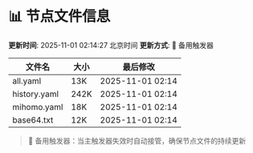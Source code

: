 # 📊 节点文件信息

**更新时间**: 2025-11-01 02:14:27 北京时间
**更新方式**: 🔄 备用触发器

| 文件名 | 大小 | 最后修改 |
|--------|------|----------|
| all.yaml | 13K | 2025-11-01 02:14 |
| history.yaml | 242K | 2025-11-01 02:14 |
| mihomo.yaml | 18K | 2025-11-01 02:14 |
| base64.txt | 12K | 2025-11-01 02:14 |

> 🔄 备用触发器：当主触发器失效时自动接管，确保节点文件的持续更新

